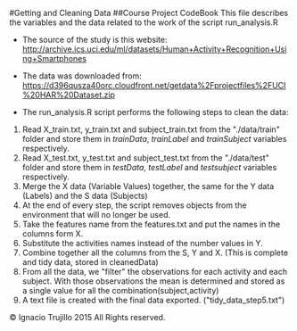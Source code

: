 #Getting and Cleaning Data 
##Course Project CodeBook
This file describes the variables and the data related to the work of the script run_analysis.R

* The source of the study is this website:
http://archive.ics.uci.edu/ml/datasets/Human+Activity+Recognition+Using+Smartphones      

* The data was downloaded from:  
https://d396qusza40orc.cloudfront.net/getdata%2Fprojectfiles%2FUCI%20HAR%20Dataset.zip  

* The run_analysis.R script performs the following steps to clean the data:   
 1. Read X_train.txt, y_train.txt and subject_train.txt from the "./data/train" folder and store them in *trainData*, *trainLabel* and *trainSubject* variables respectively.       
 2. Read X_test.txt, y_test.txt and subject_test.txt from the "./data/test" folder and store them in *testData*, *testLabel* and *testsubject* variables respectively.  
 3. Merge the X data (Variable Values) together, the same for the Y data (Labels) and the S data (Subjects)
 4. At the end of every step, the script removes objects from the environment that will no longer be used.
 5. Take the features name from the features.txt and put the names in the columns form X.
 6. Substitute the activities names instead of the number values in Y.
 7. Combine together all the columns from the S, Y and X. (This is complete and tidy data, stored in cleanedData)
 8. From all the data, we "filter" the observations for each activity and each subject. With those observations the mean is determined and stored as a single value for all the combination(subject,activity)
 9. A text file is created with the final data exported. ("tidy_data_step5.txt")
 
© Ignacio Trujillo 2015 All Rights reserved.
